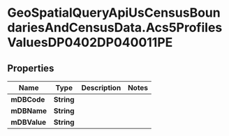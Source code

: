 # GeoSpatialQueryApiUsCensusBoundariesAndCensusData.Acs5ProfilesValuesDP0402DP040011PE

## Properties

Name | Type | Description | Notes
------------ | ------------- | ------------- | -------------
**mDBCode** | **String** |  | 
**mDBName** | **String** |  | 
**mDBValue** | **String** |  | 


